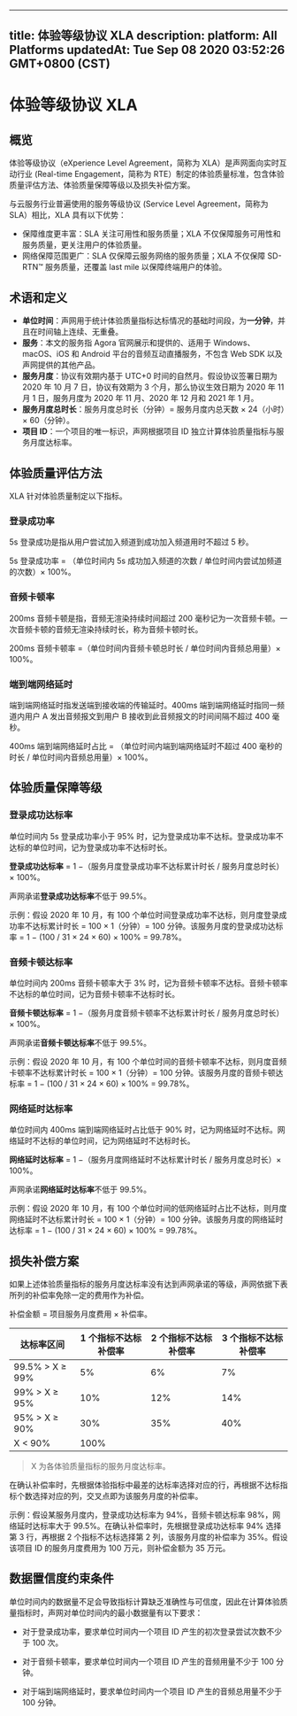 
---
title: 体验等级协议 XLA
description: 
platform: All Platforms
updatedAt: Tue Sep 08 2020 03:52:26 GMT+0800 (CST)
---
# 体验等级协议 XLA

## 概览

体验等级协议（eXperience Level Agreement，简称为 XLA）是声网面向实时互动行业 (Real-time Engagement，简称为 RTE）制定的体验质量标准，包含体验质量评估方法、体验质量保障等级以及损失补偿方案。

与云服务行业普遍使用的服务等级协议 (Service Level Agreement，简称为 SLA）相比，XLA 具有以下优势：

- 保障维度更丰富：SLA 关注可用性和服务质量；XLA 不仅保障服务可用性和服务质量，更关注用户的体验质量。
- 网络保障范围更广：SLA 仅保障云服务网络的服务质量；XLA 不仅保障 SD-RTN™ 服务质量，还覆盖 last mile 以保障终端用户的体验。

## 术语和定义

- **单位时间**：声网用于统计体验质量指标达标情况的基础时间段，为**一分钟**，并且在时间轴上连续、无重叠。
- **服务**：本文的服务指 Agora 官网展示和提供的、适用于 Windows、macOS、iOS 和 Android 平台的音频互动直播服务，不包含 Web SDK 以及声网提供的其他产品。
- **服务月度**：协议有效期内基于 UTC+0 时间的自然月。假设协议签署日期为 2020 年 10 月 7 日，协议有效期为 3 个月，那么协议生效日期为 2020 年 11 月 1 日，服务月度为 2020 年 11 月、2020 年 12 月和 2021 年 1 月。
- **服务月度总时长**：服务月度总时长（分钟）= 服务月度内总天数 × 24（小时）× 60（分钟）。
- **项目 ID**：一个项目的唯一标识，声网根据项目 ID 独立计算体验质量指标与服务月度达标率。

## 体验质量评估方法

XLA 针对体验质量制定以下指标。

### 登录成功率

5s 登录成功是指从用户尝试加入频道到成功加入频道用时不超过 5 秒。

5s 登录成功率 = （单位时间内 5s 成功加入频道的次数 / 单位时间内尝试加频道的次数）× 100%。

### 音频卡顿率

200ms 音频卡顿是指，音频无渲染持续时间超过 200 毫秒记为一次音频卡顿。一次音频卡顿的音频无渲染持续时长，称为音频卡顿时长。

200ms 音频卡顿率 =（单位时间内音频卡顿总时长 / 单位时间内音频总用量）× 100%。


### 端到端网络延时

端到端网络延时指发送端到接收端的传输延时。400ms 端到端网络延时指同一频道内用户 A 发出音频报文到用户 B 接收到此音频报文的时间间隔不超过 400 毫秒。

400ms 端到端网络延时占比 = （单位时间内端到端网络延时不超过 400 毫秒的时长 / 单位时间内音频总用量）× 100%。


## <a name="Level"></a>体验质量保障等级

### 登录成功达标率

单位时间内 5s 登录成功率小于 95% 时，记为登录成功率不达标。登录成功率不达标的单位时间，记为登录成功率不达标时长。

**登录成功达标率** = 1 −（服务月度登录成功率不达标累计时长 / 服务月度总时长）× 100%。

声网承诺**登录成功达标率**不低于 99.5%。

示例：假设 2020 年 10 月，有 100 个单位时间登录成功率不达标，则月度登录成功率不达标累计时长 = 100 × 1（分钟）= 100 分钟。该服务月度的登录成功达标率 = 1 − (100 / 31 × 24 × 60) × 100% = 99.78%。

### 音频卡顿达标率

单位时间内 200ms 音频卡顿率大于 3% 时，记为音频卡顿率不达标。音频卡顿率不达标的单位时间，记为音频卡顿率不达标时长。

**音频卡顿达标率** = 1 −（服务月度音频卡顿率不达标累计时长 / 服务月度总时长）× 100%。

声网承诺**音频卡顿达标率**不低于 99.5%。

示例：假设 2020 年 10 月，有 100 个单位时间的音频卡顿率不达标，则月度音频卡顿率不达标累计时长 = 100 × 1（分钟）= 100 分钟。该服务月度的音频卡顿达标率 = 1 − (100 / 31 × 24 × 60) × 100% = 99.78%。





### 网络延时达标率

单位时间内 400ms 端到端网络延时占比低于 90% 时，记为网络延时不达标。网络延时不达标的单位时间，记为网络延时不达标时长。

**网络延时达标率** = 1 −（服务月度网络延时不达标累计时长 / 服务月度总时长）× 100%。

声网承诺**网络延时达标率**不低于 99.5%。

示例：假设 2020 年 10 月，有 100 个单位时间的低网络延时占比不达标，则月度网络延时不达标累计时长 = 100 × 1（分钟）= 100 分钟。该服务月度的网络延时达标率 = 1 − (100 / 31 × 24 × 60) × 100% = 99.78%。

## 损失补偿方案

如果上述体验质量指标的服务月度达标率没有达到声网承诺的等级，声网依据下表所列的补偿率免除一定的费用作为补偿。

补偿金额 = 项目服务月度费用 × 补偿率。


<table>
<thead>
  <tr>
    <th>达标率区间</th>
    <th>1 个指标不达标补偿率</th>
    <th>2 个指标不达标补偿率</th>
    <th>3 个指标不达标补偿率</th>
  </tr>
</thead>
<tbody>
  <tr>
    <td>99.5% &gt; X ≥ 99%</td>
    <td>5%</td>
    <td>6%</td>
    <td>7%</td>
  </tr>
  <tr>
    <td>99% &gt; X ≥ 95%</td>
    <td>10%</td>
    <td>12%</td>
    <td>14%</td>
  </tr>
  <tr>
    <td>95% &gt; X ≥ 90%</td>
    <td>30%</td>
    <td>35%</td>
    <td>40%</td>
  </tr>
  <tr>
    <td>X &lt; 90%</td>
    <td colspan="3">100%</td>
  </tr>
</tbody>
</table>


> X 为各体验质量指标的服务月度达标率。

在确认补偿率时，先根据体验指标中最差的达标率选择对应的行，再根据不达标指标个数选择对应的列，交叉点即为该服务月度的补偿率。


示例：假设某服务月度内，登录成功达标率为 94%，音频卡顿达标率 98%，网络延时达标率大于 99.5%。在确认补偿率时，先根据登录成功达标率 94% 选择第 3 行，再根据 2 个指标不达标选择第 2 列，该服务月度的补偿率为 35%。假设该项目 ID 的服务月度费用为 100 万元，则补偿金额为 35 万元。


## 数据置信度约束条件

单位时间内的数据量不足会导致指标计算缺乏准确性与可信度，因此在计算体验质量指标时，声网对单位时间内的最小数据量有以下要求：

- 对于登录成功率，要求单位时间内一个项目 ID 产生的初次登录尝试次数不少于 100 次。
- 对于音频卡顿率，要求单位时间内一个项目 ID 产生的音频用量不少于 100 分钟。

- 对于端到端网络延时，要求单位时间内一个项目 ID 产生的音频总用量不少于 100 分钟。

